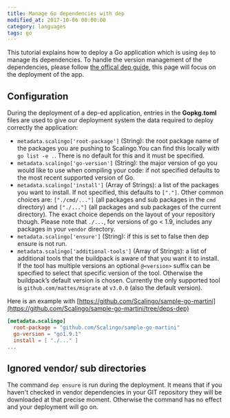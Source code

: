 ```yaml
---
title: Manage Go dependencies with dep
modified_at: 2017-10-06 00:00:00
category: languages
tags: go
---
```


This tutorial explains how to deploy a Go application which is using `dep`
to manage its dependencies.  To handle the version management of the
dependencies, please follow [the offical dep
guide](https://github.com/golang/dep), this page will focus on the
deployment of the app.

## Configuration

During the deployment of a dep-ed application, entries in the **Gopkg.toml** files are
used to give our deployment system the data required to deploy correctly the application:

* `metadata.scalingo['root-package']` (String): the root package name of the
  packages you are pushing to Scalingo.You can find this locally with `go list -e
  .`. There is no default for this and it must be specified.
* `metadata.scalingo['go-version']` (String): the major version of go you would
  like to use when compiling your code: if not specified defaults to the
  most recent supported version of Go.
* `metadata.scalingo['install']` (Array of Strings): a list of the packages you
  want to install. If not specified, this defaults to `["."]`. Other common
  choices are: `["./cmd/..."]` (all packages and sub packages in the `cmd`
  directory) and `["./..."]` (all packages and sub packages of the current
  directory). The exact choice depends on the layout of your repository though.
  Please note that `./...`, for versions of go < 1.9, includes any packages in
  your `vendor` directory.
* `metadata.scalingo['ensure']` (String): if this is set to false then dep
  ensure is not run.
* `metadata.scalingo['additional-tools']` (Array of Strings): a list of
  additional tools that the buildpack is aware of that you want it to install.
  If the tool has multiple versions an optional `@<version>` suffix can be
  specified to select that specific version of the tool. Otherwise the
  buildpack’s default version is chosen. Currently the only supported tool is
  `github.com/mattes/migrate` at `v3.0.0` (also the default version).

Here is an example with [https://github.com/Scalingo/sample-go-martini](https://github.com/Scalingo/sample-go-martini/tree/deps-dep)

```toml
[metadata.scalingo]
  root-package = "github.com/Scalingo/sample-go-martini"
  go-version = "go1.9.1"
  install = [ "./..." ]
...
```

## Ignored vendor/ sub directories

The command `dep ensure` is run during the deployment. It means that if you
haven't checked in vendor dependencies in your GIT repository they will be
downloaded at that precise moment. Otherwise the command has no effect and your
deployment will go on.
